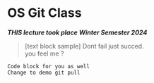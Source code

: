 # OS Git Class
***THIS lecture took place Winter Semester 2024***
>[text block sample] Dont fail just succed.   
> you feel me ?

``Code block for you as well``  
``Change to demo git pull``
